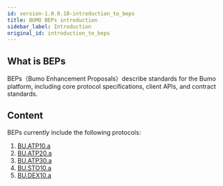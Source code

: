 ```yaml
---
id: version-1.0.0.10-introduction_to_beps
title: BUMO BEPs introduction
sidebar_label: Introduction
original_id: introduction_to_beps
---
```



## What is BEPs

BEPs（Bumo Enhancement Proposals）describe standards for the Bumo platform, including core protocol specifications, client APIs, and contract standards.

## Content

BEPs currently include the following protocols:
1. [BU.ATP10.a](atp_10)
1. [BU.ATP20.a](atp_20)
1. [BU.ATP30.a](atp_30)
1. [BU.STO10.a](sto_10)
1. [BU.DEX10.a](dex_10)